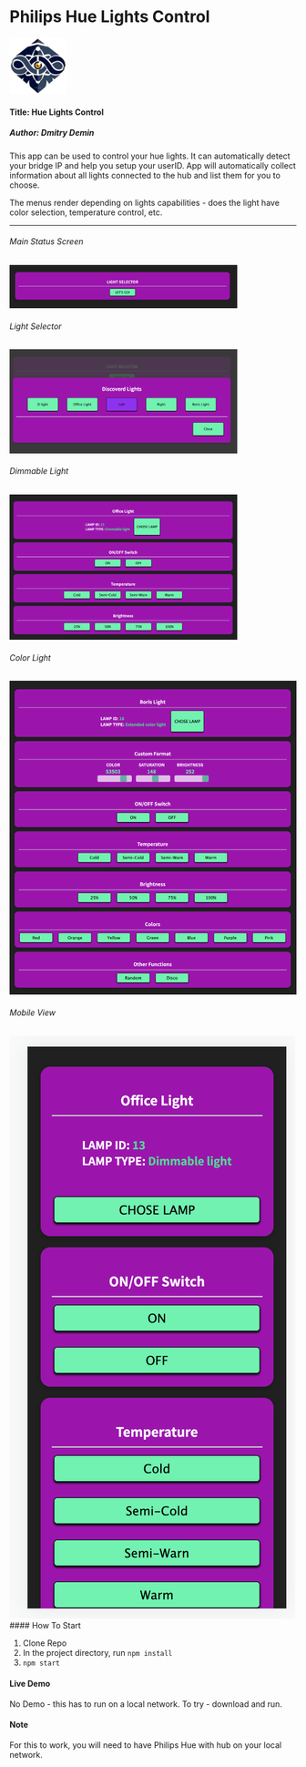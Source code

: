 # Philips Hue Lights Control

<img src="./public/favicon.png" width="100" height="100">

#### Title: Hue Lights Control

##### Author: Dmitry Demin

This app can be used to control your hue lights. It can automatically detect your bridge IP and help you setup your userID. App will automatically collect information about all lights connected to the hub and list them for you to choose.

The menus render depending on lights capabilities - does the light have color selection, temperature control, etc.

---

###### Main Status Screen

<img src="./public/Screenshots/Main.png" width="400">

###### Light Selector

<img src="./public/Screenshots/Selector.png" width="400">

###### Dimmable Light

<img src="./public/Screenshots/DimmableLight.png" width="400">

###### Color Light

<img src="./public/Screenshots/ColorLight.png" hight= "800">

###### Mobile View

<img src="./public/Screenshots/Mobile.png" hight= "800">
#### How To Start

1. Clone Repo
2. In the project directory, run `npm install`
3. `npm start`

#### Live Demo

No Demo - this has to run on a local network. To try - download and run.

#### Note

For this to work, you will need to have Philips Hue with hub on your local network.
